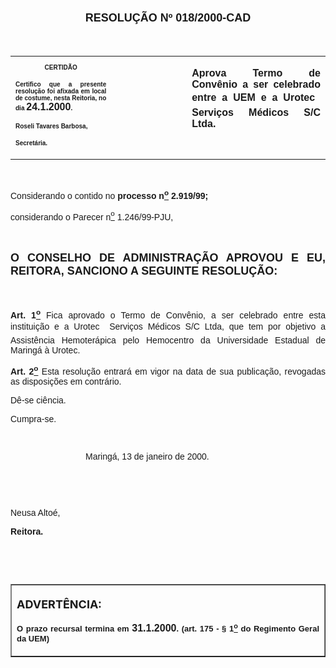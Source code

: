 <BODY>

<B><FONT SIZE=4><P ALIGN="CENTER"></P>
</FONT><FONT FACE="Arial" SIZE=4><P ALIGN="CENTER">RESOLU&Ccedil;&Atilde;O  Nº  018/2000-CAD</P>
</B></FONT><FONT FACE="Arial">
<P>&nbsp;</P></FONT>
<TABLE CELLSPACING=0 BORDER=0 CELLPADDING=7 WIDTH=621>
<TR><TD WIDTH="32%" VALIGN="TOP">
<B><FONT FACE="Arial" SIZE=1><P ALIGN="CENTER">CERTID&Atilde;O</P>
<P ALIGN="JUSTIFY">   Certifico que a presente resolu&ccedil;&atilde;o foi afixada em local de costume, nesta Reitoria, no dia </FONT><FONT FACE="Arial">24.1.2000</FONT><FONT FACE="Arial" SIZE=1>.</P>
<P ALIGN="JUSTIFY"></P>
<P ALIGN="JUSTIFY">Roseli Tavares Barbosa,</P>
<P ALIGN="JUSTIFY">Secret&aacute;ria.</B></FONT></TD>
<TD WIDTH="24%" VALIGN="TOP">&nbsp;</TD>
<TD WIDTH="44%" VALIGN="TOP">
<B><FONT FACE="Arial"><P ALIGN="JUSTIFY">Aprova Termo de Conv&ecirc;nio a ser celebrado entre a UEM e a Urotec  Servi&ccedil;os M&eacute;dicos S/C Ltda.</B></FONT></TD>
</TR>
</TABLE>

<FONT FACE="Arial"><P ALIGN="JUSTIFY"></P>
<P ALIGN="JUSTIFY">&nbsp;</P>
<P ALIGN="JUSTIFY">&#9;Considerando o contido no <B>processo n<U><SUP>o</U></SUP> 2.919/99;</P>
</B><P ALIGN="JUSTIFY">&#9;considerando o Parecer n<U><SUP>o</U></SUP> 1.246/99-PJU,</P>
<P ALIGN="JUSTIFY"></P>
<P ALIGN="JUSTIFY">&nbsp;</P>
</FONT><B><FONT FACE="Arial" SIZE=4><P ALIGN="JUSTIFY">O CONSELHO DE ADMINISTRA&Ccedil;&Atilde;O APROVOU E EU, REITORA, SANCIONO A SEGUINTE RESOLU&Ccedil;&Atilde;O:</P>
</B></FONT><FONT FACE="Arial">
<P>&nbsp;</P>
<B><P ALIGN="JUSTIFY">&#9;Art. 1<U><SUP>o</B></U></SUP> Fica aprovado o Termo de Conv&ecirc;nio, a ser celebrado entre esta institui&ccedil;&atilde;o e a Urotec  Servi&ccedil;os M&eacute;dicos S/C Ltda, que tem por objetivo a Assist&ecirc;ncia Hemoter&aacute;pica pelo Hemocentro da Universidade Estadual  de Maring&aacute; &agrave; Urotec.</P>
<B><P ALIGN="JUSTIFY">&#9;Art. 2<U><SUP>o</B></U></SUP> Esta resolu&ccedil;&atilde;o entrar&aacute; em vigor na data de sua publica&ccedil;&atilde;o, revogadas as disposi&ccedil;&otilde;es em contr&aacute;rio.</P>
<P ALIGN="JUSTIFY">&#9;D&ecirc;-se ci&ecirc;ncia.</P>
<P ALIGN="JUSTIFY">&#9;Cumpra-se.</P>
<P ALIGN="JUSTIFY"></P>
<P ALIGN="JUSTIFY">&nbsp;</P><DIR>
<DIR>
<DIR>

<P ALIGN="JUSTIFY">&#9;&#9;&#9;Maring&aacute;, 13 de janeiro de 2000.</P>
<P ALIGN="JUSTIFY"></P>
<P ALIGN="JUSTIFY">&nbsp;</P>
<P ALIGN="JUSTIFY">&nbsp;</P></DIR>
</DIR>
</DIR>

<P ALIGN="JUSTIFY">   &#9;&#9;&#9;&#9;&#9;Neusa Alto&eacute;,</P>
<P ALIGN="JUSTIFY">&#9;&#9;&#9;&#9;&#9;<B>Reitora.</P>
<P ALIGN="JUSTIFY"></P>
<P ALIGN="JUSTIFY">&nbsp;</P>
<P ALIGN="JUSTIFY">&nbsp;</P></B></FONT>
<TABLE BORDER CELLSPACING=1 CELLPADDING=4 WIDTH=212>
<TR><TD VALIGN="TOP">
<B><FONT SIZE=4><P>ADVERT&Ecirc;NCIA:</P>
</FONT><FONT FACE="Arial" SIZE=2><P ALIGN="JUSTIFY">O prazo recursal termina em </FONT><FONT FACE="Arial">31.1.2000</FONT><FONT FACE="Arial" SIZE=2>. (art. 175 - § 1<U><SUP>o</U></SUP> do Regimento Geral da UEM)</B></FONT></TD>
</TR>
</TABLE>

<FONT SIZE=2><P ALIGN="JUSTIFY"></P>
</FONT><B><FONT FACE="Arial"><P ALIGN="JUSTIFY">&nbsp;</P></B></FONT></BODY>
